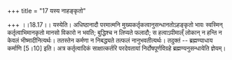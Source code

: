 +++
title = "17 यस्य नाहङ्कृतो"

+++
।।18.17।। यस्येति। अधिष्ठानादौ परमात्मनि
मुख्यकर्तृकत्वानुसन्धानतोऽहङ्कृतो भावः स्वस्मिन् कर्तृत्वाभिमानकृतो
मानसो विकारो न भवति; बुद्धिश्च न लिप्यते फलादौ; स हत्वाऽपीमाल्ँ लोकान् न
हन्ति न केवलं भीष्मादीनित्यर्थः। ततस्तेन कर्मणा न निबद्ध्यते तत्फलं
नानुभवतीत्यर्थः। तदुक्तं -- ब्रह्मण्याधाय कर्माणि \[5।10\] इति। अत्र
कर्तृत्वादिकं साक्षात्कर्तरि परदेवतायां निर्दोषपूर्णविग्रहे
ब्रह्मण्यनुसन्धायेति ज्ञेयम्।
